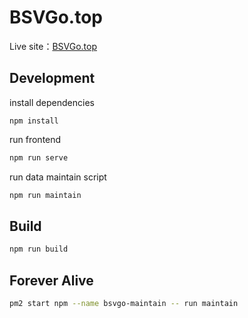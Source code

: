 # BSVGo.top

Live site：[BSVGo.top](https://bsvgo.top/)

## Development

install dependencies
```
npm install
```

run frontend
```sh
npm run serve
```

run data maintain script
```sh
npm run maintain
```

## Build
```sh
npm run build
```

## Forever Alive
```sh
pm2 start npm --name bsvgo-maintain -- run maintain
```
